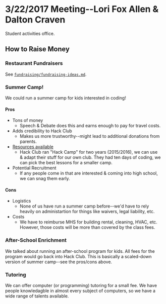 # 3/22/2017 Meeting--Lori Fox Allen & Dalton Craven

Student activities office.

## How to Raise Money

### Restaurant Fundraisers

See [`fundraising/fundraising-ideas.md`](../fundraising-ideas.md).

### Summer Camp!

We could run a summer camp for kids interested in coding!

#### Pros

- Tons of money
  - Speech & Debate does this and earns enough to pay for travel costs.
- Adds credibility to Hack Club
  - Makes us more trustworthy--might lead to additional donations from parents.
- [Resources available](https://github.com/hackclub/camp)
  - Hack Club ran "Hack Camp" for two years (2015/2016), we can use & adapt their stuff for our own club. They had ten days of coding, we can pick the best lessons for a smaller camp.
- Potential Recruitment
  - If any people come in that are interested & coming into high school, we can snag them early.

#### Cons

- Logistics
  - None of us have run a summer camp before--we'd have to rely heavily on administartion for things like waivers, legal liability, etc.
- Costs
  - We have to reimburse MHS for building rental, cleaning, HVAC, etc. However, those costs will be more than covered by the class fees.

### After-School Enrichment

We talked about running an after-school program for kids. All fees for the program would go back into Hack Club. This is basically a scaled-down version of summer camp--see the pros/cons above.

### Tutoring

We can offer computer (or programming) tutoring for a small fee. We have people knowledagble in almost every subject of computers, so we have a wide range of talents available.

<!-- ---

## Money Management

We have these fat stacks--what now? -->
